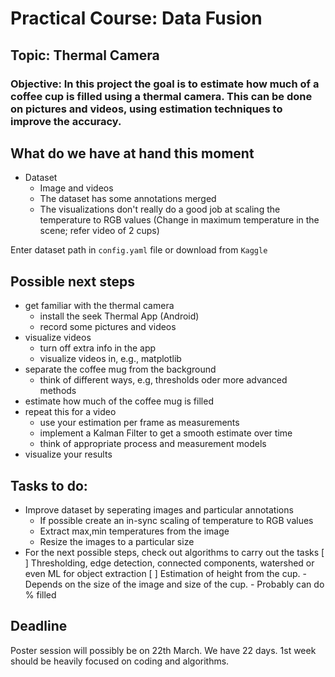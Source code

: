 # Practical Course: Data Fusion

## Topic: Thermal Camera

### Objective: In this project the goal is to estimate how much of a coffee cup is filled using a thermal camera.  This can be done on pictures and videos, using estimation techniques to improve the accuracy.

## What do we have at hand this moment

- Dataset
    - Image and videos
    - The dataset has some annotations merged
    - The visualizations don't really do a good job at scaling the temperature to RGB values (Change in maximum temperature in the scene; refer video of 2 cups)

Enter dataset path in `config.yaml` file or download from `Kaggle`

## Possible next steps
- get familiar with the thermal camera
    - install the seek Thermal App (Android)
    - record some pictures and videos
- visualize videos
    - turn off extra info in the app 
    - visualize videos in, e.g., matplotlib
- separate the coffee mug from the background
    - think of different ways, e.g, thresholds oder more advanced methods
- estimate how much of the coffee mug is filled
- repeat this for a video
    - use your estimation per frame as measurements
    - implement a Kalman Filter to get a smooth estimate over time
    - think of appropriate process and measurement models
- visualize your results

## Tasks to do:
- Improve dataset by seperating images and particular annotations
    - If possible create an in-sync scaling of temperature to RGB values
    - Extract max,min temperatures from the image
    - Resize the images to a particular size
- For the next possible steps, check out algorithms to carry out the tasks
    [ ] Thresholding, edge detection, connected components, watershed or even ML for object extraction
    [ ] Estimation of height from the cup.
        - Depends on the size of the image and size of the cup. 
            - Probably can do % filled

## Deadline
Poster session will possibly be on 22th March. We have 22 days. 1st week should be heavily focused on coding and algorithms. 